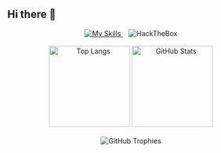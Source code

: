 ## Hi there 👋

<div align="center">
  <a href="https://skillicons.dev">
    <img src="https://skillicons.dev/icons?i=kali,python,js,docker" alt="My Skills"/>
  </a>
  &nbsp;&nbsp;
  <img src="https://img.shields.io/badge/HackTheBox-111927?style=for-the-badge&logo=Hack%20The%20Box&logoColor=9FEF00" alt="HackTheBox"/>
</div>

<br/>

<div align="center">
  <img src="https://github-readme-stats.vercel.app/api/top-langs/?username=s1f102201672&layout=compact&theme=tokyonight" alt="Top Langs" height="165"/>
  <img src="https://github-readme-stats.vercel.app/api?username=s1f102201672&show_icons=true&theme=tokyonight" alt="GitHub Stats" height="165"/>
</div>

<br/>

<div align="center">
  <img src="https://github-profile-trophy.vercel.app/?username=s1f102201672&theme=tokyonight&margin-w=15&no-frame=true" alt="GitHub Trophies"/>
</div>

